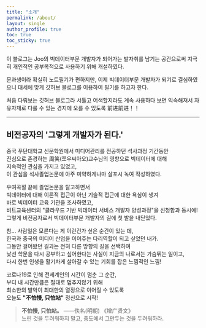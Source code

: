 ```yaml
---
title: "소개"
permalink: /about/
layout: single
author_profile: true
toc: true
toc_sticky: true
---
```


이 블로그는 Joo의 빅데이터부문 개발자가 되어가는 발자취를 남기는 공간으로써 지극히 개인적인
공부목적으로 사용하기 위해 개설하였다.


문과생이라 확실히 노트필기가 편하지만, 이제 빅데이터부문 개발자가 되기로 결심하였으니 
대세에 맞게 깃허브 블로그를 이용하여 필기를 하고자 한다.  


처음 다뤄보는 깃허브 블로그라 서툴고 어색할지라도 계속 사용하다 보면 익숙해져서 
자유자재로 다룰 수 있는 경지에 오를 수 있도록 前进前进！！ 


*****


## 비전공자의 '그렇게 개발자가 된다.'
중국 푸단대학교 신문학원에서 미디어관리를 전공하던 석사과정 기간동안  
진심으로 존경하는 周笑(쪼우씨아오)교수님의 영향으로 빅데이터에 대해  
지속적인 관심을 가지고 있었고,  
이 관심을 석사졸업논문에 아주 미약하게나마 살포시 녹여 작성하였다. 

우여곡절 끝에 졸업논문을 탈고하면서  
빅데이터에 대해 이론적 접근이 아닌 기술적 접근에 대한 욕심이 생겨  
바로 빅데이터 교육 기관을 조사하였고,  
비트교육센터의 "클라우드 기반 빅데이터 서비스 개발자 양성과정"을 신청함과 동시에!   
그렇게 비전공자로서 빅데이터부문 개발자의 길에 첫 발을 내딛었다. 

참... 사람일은 모른다는 게 이런건가 싶은 순간이 있는 데,  
한국과 중국의 미디어 산업을 이어주는 다리역할이 되고 싶었던 내가.  
그동안 걸어왔던 길과는 전혀 다른 방향의 길을 선택하여  
낯선 학문을 다시 공부하고 싶어한다는 사실이 지금의 나로서는 가슴뛰는 일이고,  
다시 한번 인생을 활기차게 살아갈 수 있는 기회를 잡은 느낌적인 느낌!


코로나19로 인해 전세계인의 시간이 멈춘 그 순간,  
부디 내 시간만큼은 절대로 멈추지않기 위해  
최소한의 발악이 최대한의 열정으로 이어질 수 있도록  
오늘도 **"不怕慢, 只怕站"**  정신으로 시작!


>**不怕慢, 只怕站。** ——佚名(明朝) 《增广贤文》  
느린 것을 두려워하지 말고, 중도에서 그만두는 것을 두려워하라.
